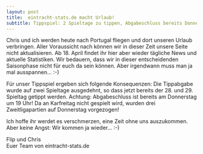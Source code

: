 ```yaml
---
layout: post
title:  eintracht-stats.de macht Urlaub!
subtitle: Tippspiel: 2 Spieltage zu tippen, Abgabeschluss bereits Donnerstag, 19 Uhr!!!
---
```


Chris und ich werden heute nach Portugal fliegen und dort unseren Urlaub verbringen. Aller Voraussicht nach können wir in dieser Zeit unsere Seite nicht aktualisieren. Ab 18. April findet ihr hier aber wieder tägliche News und aktuelle Statistiken. Wir bedauern, dass wir in dieser entscheidenden Saisonphase nicht für euch da sein können. Aber irgendwann muss man ja mal ausspannen... :-)

Für unser Tippspiel ergeben sich folgende Konsequenzen: Die Tippabgabe wurde auf zwei Spieltage ausgedehnt, so dass jetzt bereits der 28. und 29. Spieltag getippt werden. Achtung: Abgabeschluss ist bereits am Donnerstag um 19 Uhr! Da an Karfreitag nicht gespielt wird, wurden drei Zweitligapartien auf Donnerstag vorgezogen!

Ich hoffe ihr werdet es verschmerzen, eine Zeit ohne uns auszukommen. Aber keine Angst: Wir kommen ja wieder... :-)

Flip und Chris  
Euer Team von eintracht-stats.de
